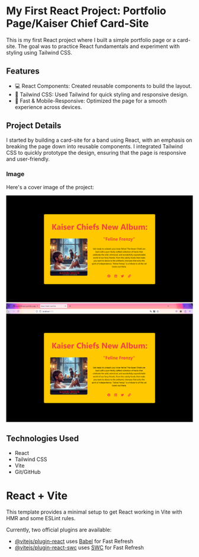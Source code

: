 # My First React Project: Portfolio Page/Kaiser Chief Card-Site

This is my first React project where I built a simple portfolio page or a card-site. The goal was to practice React fundamentals and experiment with styling using Tailwind CSS.

## Features

- 💻 React Components: Created reusable components to build the layout.
- 🎨 Tailwind CSS: Used Tailwind for quick styling and responsive design.
- 🚀 Fast & Mobile-Responsive: Optimized the page for a smooth experience across devices.

## Project Details

I started by building a card-site for a band using React, with an emphasis on breaking the page down into reusable components. I integrated Tailwind CSS to quickly prototype the design, ensuring that the page is responsive and user-friendly.

### Image

Here's a cover image of the project:

![Portfolio Page](./portfolio-page/src/assets/readme_cover.png)
![Kaiser Chief Card Site](./portfolio-page/src/assets/screenshot.png)

## Technologies Used

- React
- Tailwind CSS
- Vite
- Git/GitHub

# React + Vite

This template provides a minimal setup to get React working in Vite with HMR and some ESLint rules.

Currently, two official plugins are available:

- [@vitejs/plugin-react](https://github.com/vitejs/vite-plugin-react/blob/main/packages/plugin-react/README.md) uses [Babel](https://babeljs.io/) for Fast Refresh
- [@vitejs/plugin-react-swc](https://github.com/vitejs/vite-plugin-react-swc) uses [SWC](https://swc.rs/) for Fast Refresh
